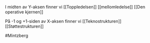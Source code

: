I midten av Y-aksen finner vi
[[Toppledelsen]]
[[mellomledelse]]
[[Den operative kjernen]]

På -1 og +1-siden av X-aksen finner vi
[[Teknostrukturen]]
[[Støttestrukturen]]

#Mintzberg 

